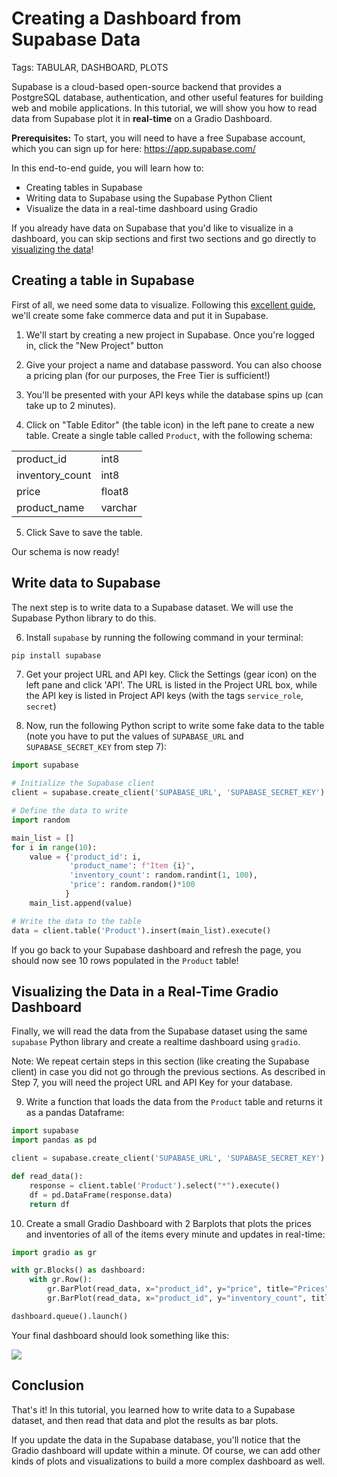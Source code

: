 # Creating a Dashboard from Supabase Data

Tags: TABULAR, DASHBOARD, PLOTS 

Supabase is a cloud-based open-source backend that provides a PostgreSQL database, authentication, and other useful features for building web and mobile applications. In this tutorial, we will show you how to read data from Supabase plot it in **real-time** on a Gradio Dashboard.

**Prerequisites:** To start, you will need to have a free Supabase account, which you can sign up for here: https://app.supabase.com/

In this end-to-end guide, you will learn how to:

* Creating tables in Supabase
* Writing data to Supabase using the Supabase Python Client
* Visualize the data in a real-time dashboard using Gradio

If you already have data on Supabase that you'd like to visualize in a dashboard, you can skip sections and first two sections and go directly to [visualizing the data]()!

## Creating a table in Supabase

First of all, we need some data to visualize. Following this [excellent guide](https://supabase.com/blog/loading-data-supabase-python), we'll create some fake commerce data and put it in Supabase. 

1. We'll start by creating a new project in Supabase. Once you're logged in, click the "New Project" button

2. Give your project a name and database password. You can also choose a pricing plan (for our purposes, the Free Tier is sufficient!)

3. You'll be presented with your API keys while the database spins up (can take up to 2 minutes). 

4. Click on "Table Editor" (the table icon) in the left pane to create a new table. Create a single table called `Product`, with the following schema:

<center>
<table>
<tr><td>product_id</td><td>int8</td></tr>
<tr><td>inventory_count</td><td>int8</td></tr>
<tr><td>price</td><td>float8</td></tr>
<tr><td>product_name</td><td>varchar</td></tr>
</table>
</center>

5. Click Save to save the table. 

Our schema is now ready!


## Write data to Supabase

The next step is to write data to a Supabase dataset. We will use the Supabase Python library to do this. 

6. Install `supabase` by running the following command in your terminal:

```bash
pip install supabase
```

7. Get your project URL and API key. Click the Settings (gear icon) on the left pane and click 'API'. The URL is listed in the Project URL box, while the API key is listed in Project API keys (with the tags `service_role`, `secret`)

8. Now, run the following Python script to write some fake data to the table (note you have to put the values of `SUPABASE_URL` and `SUPABASE_SECRET_KEY` from step 7): 

```python
import supabase

# Initialize the Supabase client
client = supabase.create_client('SUPABASE_URL', 'SUPABASE_SECRET_KEY')

# Define the data to write
import random

main_list = []
for i in range(10):
    value = {'product_id': i, 
             'product_name': f"Item {i}",
             'inventory_count': random.randint(1, 100), 
             'price': random.random()*100
            }
    main_list.append(value)

# Write the data to the table
data = client.table('Product').insert(main_list).execute()
```

If you go back to your Supabase dashboard and refresh the page, you should now see 10 rows populated in the `Product` table!

## Visualizing the Data in a Real-Time Gradio Dashboard

Finally, we will read the data from the Supabase dataset using the same `supabase` Python library and create a realtime dashboard using `gradio`. 

Note: We repeat certain steps in this section (like creating the Supabase client) in case you did not go through the previous sections. As described in Step 7, you will need the project URL and API Key for your database.

9. Write a function that loads the data from the `Product` table and returns it as a pandas Dataframe:


```python
import supabase
import pandas as pd

client = supabase.create_client('SUPABASE_URL', 'SUPABASE_SECRET_KEY')

def read_data():
    response = client.table('Product').select("*").execute()
    df = pd.DataFrame(response.data)
    return df
```

10. Create a small Gradio Dashboard with 2 Barplots that plots the prices and inventories of all of the items every minute and updates in real-time:

```python
import gradio as gr

with gr.Blocks() as dashboard:
    with gr.Row():
        gr.BarPlot(read_data, x="product_id", y="price", title="Prices", every=60)
        gr.BarPlot(read_data, x="product_id", y="inventory_count", title="Inventory", every=60)

dashboard.queue().launch()
```

Your final dashboard should look something like this:

![](https://huggingface.co/datasets/huggingface/documentation-images/resolve/main/gradio-guides/product-plots.png)


## Conclusion

That's it! In this tutorial, you learned how to write data to a Supabase dataset, and then read that data and plot the results as bar plots. 

If you update the data in the Supabase database, you'll notice that the Gradio dashboard will update within a minute. Of course, we can add other kinds of plots and visualizations to build a more complex dashboard as well.